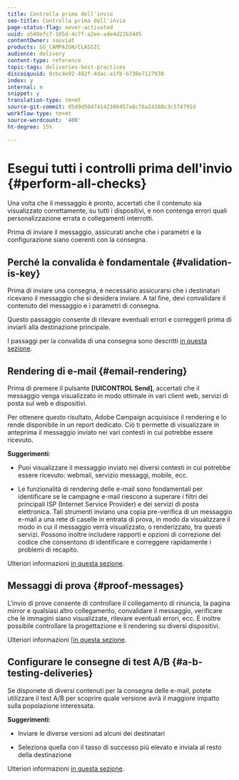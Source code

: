 ```yaml
---
title: Controlla prima dell'invio
seo-title: Controlla prima dell'invio
page-status-flag: never-activated
uuid: a540efc7-105d-4c7f-a2ee-ade4d22b3445
contentOwner: sauviat
products: SG_CAMPAIGN/CLASSIC
audience: delivery
content-type: reference
topic-tags: deliveries-best-practices
discoiquuid: 0cbc4e92-482f-4dac-a1fb-b738e7127938
index: y
internal: n
snippet: y
translation-type: tm+mt
source-git-commit: d5d9d50474142306457a8c76a24388c3c574791d
workflow-type: tm+mt
source-wordcount: '400'
ht-degree: 15%

---
```



# Esegui tutti i controlli prima dell&#39;invio {#perform-all-checks}

Una volta che il messaggio è pronto, accertati che il contenuto sia visualizzato correttamente, su tutti i dispositivi, e non contenga errori quali personalizzazione errata o collegamenti interrotti.

Prima di inviare il messaggio, assicurati anche che i parametri e la configurazione siano coerenti con la consegna.

## Perché la convalida è fondamentale {#validation-is-key}

Prima di inviare una consegna, è necessario assicurarsi che i destinatari ricevano il messaggio che si desidera inviare. A tal fine, devi convalidare il contenuto del messaggio e i parametri di consegna.

Questo passaggio consente di rilevare eventuali errori e correggerli prima di inviarli alla destinazione principale.

I passaggi per la convalida di una consegna sono descritti [in questa sezione](../../sending/using/get-started-sending-messages.md#prepare-test-send).

## Rendering di e-mail {#email-rendering}

Prima di premere il pulsante **[!UICONTROL Send]**, accertati che il messaggio venga visualizzato in modo ottimale in vari client web, servizi di posta sul web e dispositivi.

Per ottenere questo risultato, Adobe Campaign acquisisce il rendering e lo rende disponibile in un report dedicato. Ciò ti permette di visualizzare in anteprima il messaggio inviato nei vari contesti in cui potrebbe essere ricevuto.

**Suggerimenti**:

* Puoi visualizzare il messaggio inviato nei diversi contesti in cui potrebbe essere ricevuto: webmail, servizio messaggi, mobile, ecc.

* Le funzionalità di rendering delle e-mail sono fondamentali per identificare se le campagne e-mail riescono a superare i filtri dei principali ISP (Internet Service Provider) e dei servizi di posta elettronica. Tali strumenti inviano una copia pre-verifica di un messaggio e-mail a una rete di caselle in entrata di prova, in modo da visualizzare il modo in cui il messaggio verrà visualizzato, o renderizzato, tra questi servizi. Possono inoltre includere rapporti e opzioni di correzione del codice che consentono di identificare e correggere rapidamente i problemi di recapito.

Ulteriori informazioni [in questa sezione](../../sending/using/email-rendering.md).

## Messaggi di prova {#proof-messages}

L&#39;invio di prove consente di controllare il collegamento di rinuncia, la pagina mirror e qualsiasi altro collegamento, convalidare il messaggio, verificare che le immagini siano visualizzate, rilevare eventuali errori, ecc. È inoltre possibile controllare la progettazione e il rendering su diversi dispositivi.

Ulteriori informazioni [[in questa sezione](../../sending/using/sending-proofs.md).

## Configurare le consegne di test A/B {#a-b-testing-deliveries}

Se disponete di diversi contenuti per la consegna delle e-mail, potete utilizzare il test A/B per scoprire quale versione avrà il maggiore impatto sulla popolazione interessata.

**Suggerimenti**:

* Inviare le diverse versioni ad alcuni dei destinatari

* Seleziona quella con il tasso di successo più elevato e inviala al resto della destinazione

Ulteriori informazioni [in questa sezione](../../channels/using/designing-an-a-b-test-email.md).

